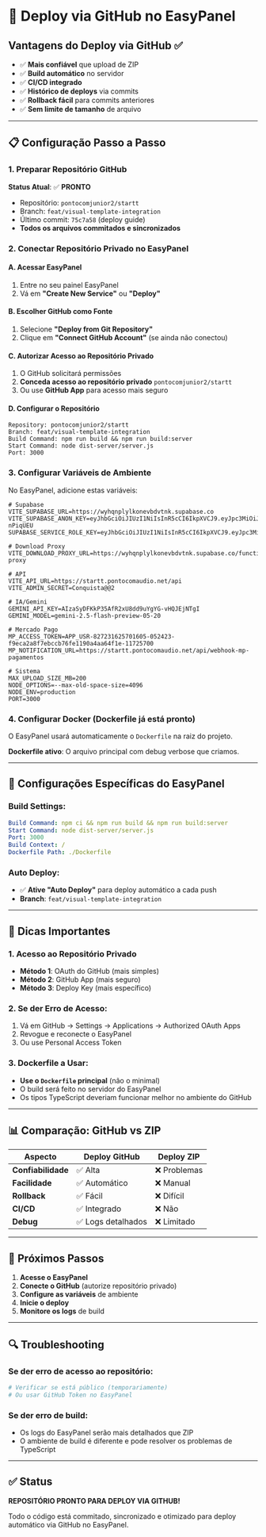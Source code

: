 # 🚀 Deploy via GitHub no EasyPanel

## Vantagens do Deploy via GitHub ✅

- ✅ **Mais confiável** que upload de ZIP
- ✅ **Build automático** no servidor
- ✅ **CI/CD integrado**
- ✅ **Histórico de deploys** via commits
- ✅ **Rollback fácil** para commits anteriores
- ✅ **Sem limite de tamanho** de arquivo

---

## 📋 Configuração Passo a Passo

### 1. Preparar Repositório GitHub

**Status Atual**: ✅ **PRONTO**
- Repositório: `pontocomjunior2/startt`
- Branch: `feat/visual-template-integration`
- Último commit: `75c7a58` (deploy guide)
- **Todos os arquivos commitados e sincronizados**

### 2. Conectar Repositório Privado no EasyPanel

#### A. Acessar EasyPanel
1. Entre no seu painel EasyPanel
2. Vá em **"Create New Service"** ou **"Deploy"**

#### B. Escolher GitHub como Fonte
1. Selecione **"Deploy from Git Repository"**
2. Clique em **"Connect GitHub Account"** (se ainda não conectou)

#### C. Autorizar Acesso ao Repositório Privado
1. O GitHub solicitará permissões
2. **Conceda acesso ao repositório privado** `pontocomjunior2/startt`
3. Ou use **GitHub App** para acesso mais seguro

#### D. Configurar o Repositório
```
Repository: pontocomjunior2/startt
Branch: feat/visual-template-integration
Build Command: npm run build && npm run build:server
Start Command: node dist-server/server.js
Port: 3000
```

### 3. Configurar Variáveis de Ambiente

No EasyPanel, adicione estas variáveis:

```env
# Supabase
VITE_SUPABASE_URL=https://wyhqnplylkonevbdvtnk.supabase.co
VITE_SUPABASE_ANON_KEY=eyJhbGciOiJIUzI1NiIsInR5cCI6IkpXVCJ9.eyJpc3MiOiJzdXBhYmFzZSIsInJlZiI6Ind5aHFucGx5bGtvbmV2YmR2dG5rIiwicm9sZSI6ImFub24iLCJpYXQiOjE3NDcwODc4OTUsImV4cCI6MjA2MjY2Mzg5NX0.NKJgyjqWmtZcEmP05G2wFGElsTlZXdhjL2b-nPiqUEU
SUPABASE_SERVICE_ROLE_KEY=eyJhbGciOiJIUzI1NiIsInR5cCI6IkpXVCJ9.eyJpc3MiOiJzdXBhYmFzZSIsInJlZiI6Ind5aHFucGx5bGtvbmV2YmR2dG5rIiwicm9sZSI6InNlcnZpY2Vfcm9sZSIsImlhdCI6MTc0NzA4Nzg5NSwiZXhwIjoyMDYyNjYzODk1fQ.8fjCst6v96NoaSPfpllxunqKd4IBMN3NdaroieDWFoE

# Download Proxy
VITE_DOWNLOAD_PROXY_URL=https://wyhqnplylkonevbdvtnk.supabase.co/functions/v1/download-proxy

# API
VITE_API_URL=https://startt.pontocomaudio.net/api
VITE_ADMIN_SECRET=Conquista@@2

# IA/Gemini
GEMINI_API_KEY=AIzaSyDFKkP35AfR2xU8dd9uYgYG-vHQJEjNTgI
GEMINI_MODEL=gemini-2.5-flash-preview-05-20

# Mercado Pago
MP_ACCESS_TOKEN=APP_USR-827231625701605-052423-f9eca2a8f7ebccb76fe1190a4aa64f1e-11725700
MP_NOTIFICATION_URL=https://startt.pontocomaudio.net/api/webhook-mp-pagamentos

# Sistema
MAX_UPLOAD_SIZE_MB=200
NODE_OPTIONS=--max-old-space-size=4096
NODE_ENV=production
PORT=3000
```

### 4. Configurar Docker (Dockerfile já está pronto)

O EasyPanel usará automaticamente o `Dockerfile` na raiz do projeto.

**Dockerfile ativo**: O arquivo principal com debug verbose que criamos.

---

## 🔧 Configurações Específicas do EasyPanel

### Build Settings:
```yaml
Build Command: npm ci && npm run build && npm run build:server
Start Command: node dist-server/server.js
Port: 3000
Build Context: /
Dockerfile Path: ./Dockerfile
```

### Auto Deploy:
- ✅ **Ative "Auto Deploy"** para deploy automático a cada push
- **Branch**: `feat/visual-template-integration`

---

## 🚨 Dicas Importantes

### 1. Acesso ao Repositório Privado
- **Método 1**: OAuth do GitHub (mais simples)
- **Método 2**: GitHub App (mais seguro)
- **Método 3**: Deploy Key (mais específico)

### 2. Se der Erro de Acesso:
1. Vá em GitHub → Settings → Applications → Authorized OAuth Apps
2. Revogue e reconecte o EasyPanel
3. Ou use Personal Access Token

### 3. Dockerfile a Usar:
- **Use o `Dockerfile` principal** (não o minimal)
- O build será feito no servidor do EasyPanel
- Os tipos TypeScript deveriam funcionar melhor no ambiente do GitHub

---

## 📊 Comparação: GitHub vs ZIP

| Aspecto | Deploy GitHub | Deploy ZIP |
|---------|---------------|------------|
| **Confiabilidade** | ✅ Alta | ❌ Problemas |
| **Facilidade** | ✅ Automático | ❌ Manual |
| **Rollback** | ✅ Fácil | ❌ Difícil |
| **CI/CD** | ✅ Integrado | ❌ Não |
| **Debug** | ✅ Logs detalhados | ❌ Limitado |

---

## 🎯 Próximos Passos

1. **Acesse o EasyPanel**
2. **Conecte o GitHub** (autorize repositório privado)
3. **Configure as variáveis** de ambiente
4. **Inicie o deploy**
5. **Monitore os logs** de build

---

## 🔍 Troubleshooting

### Se der erro de acesso ao repositório:
```bash
# Verificar se está público (temporariamente)
# Ou usar GitHub Token no EasyPanel
```

### Se der erro de build:
- Os logs do EasyPanel serão mais detalhados que ZIP
- O ambiente de build é diferente e pode resolver os problemas de TypeScript

---

## ✅ Status

**REPOSITÓRIO PRONTO PARA DEPLOY VIA GITHUB!**

Todo o código está commitado, sincronizado e otimizado para deploy automático via GitHub no EasyPanel. 
